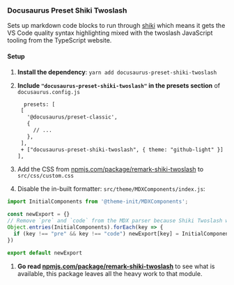 ### Docusaurus Preset Shiki Twoslash

Sets up markdown code blocks to run through [shiki](https://shiki.matsu.io) which means it gets the VS Code quality
syntax highlighting mixed with the twoslash JavaScript tooling from the TypeScript website.

#### Setup

1. **Install the dependency**: `yarn add docusaurus-preset-shiki-twoslash`
1. **Include `"docusaurus-preset-shiki-twoslash"` in the presets section** of `docusaurus.config.js`

   ```diff
     presets: [
    [
      '@docusaurus/preset-classic',
      {
        // ...
      },
    ],
    + ["docusaurus-preset-shiki-twoslash", { theme: "github-light" }]
   ],

   ```

1. Add the CSS from [npmjs.com/package/remark-shiki-twoslash](https://www.npmjs.com/package/remark-shiki-twoslash) to `src/css/custom.css`

1. Disable the in-built formatter: `src/theme/MDXComponents/index.js`:

```ts
import InitialComponents from '@theme-init/MDXComponents';

const newExport = {}
// Remove `pre` and `code` from the MDX parser because Shiki Twoslash will handle them
Object.entries(InitialComponents).forEach(key => {
  if (key !== "pre" && key !== "code") newExport[key] = InitialComponents[key]
})

export default newExport
```

1. **Go read [npmjs.com/package/remark-shiki-twoslash](https://www.npmjs.com/package/remark-shiki-twoslash)** to see what is available, this package leaves all the heavy work to that module.
